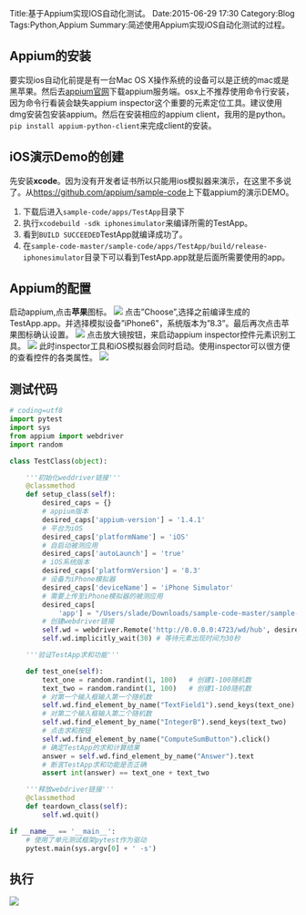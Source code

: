 Title:基于Appium实现IOS自动化测试。
Date:2015-06-29 17:30
Category:Blog
Tags:Python,Appium
Summary:简述使用Appium实现iOS自动化测试的过程。

## Appium的安装

要实现ios自动化前提是有一台Mac OS X操作系统的设备可以是正统的mac或是黑苹果。然后去<a href='http://appium.io' target='_blank'>appium官网</a>下载appium服务端。osx上不推荐使用命令行安装，因为命令行看装会缺失appium inspector这个重要的元素定位工具。建议使用dmg安装包安装appium。然后在安装相应的appium client，我用的是python。`pip install appium-python-client`来完成client的安装。

## iOS演示Demo的创建

先安装**xcode**。因为没有开发者证书所以只能用ios模拟器来演示，在这里不多说了。从<a href="https://github.com/appium/sample-code" target="_blank">https://github.com/appium/sample-code</a>上下载appium的演示DEMO。

1. 下载后进入```sample-code/apps/TestApp```目录下
2. 执行```xcodebuild -sdk iphonesimulator```来编译所需的TestApp。
3. 看到```BUILD SUCCEEDED```TestApp就编译成功了。
4. 在```sample-code-master/sample-code/apps/TestApp/build/release-iphonesimulator```目录下可以看到TestApp.app就是后面所需要使用的app。


## Appium的配置

启动appium,点击**苹果**图标。
![](http://ww2.sinaimg.cn/large/0067jSM2gw1etlbot0j3fj31100wemzq.jpg)
点击”Choose”,选择之前编译生成的TestApp.app。并选择模拟设备”iPhone6"，系统版本为”8.3”。最后再次点击苹果图标确认设置。
![](http://ww1.sinaimg.cn/large/0067jSM2gw1etlbp3wwuxj31280wejyc.jpg)
点击放大镜按钮，来启动appium inspector控件元素识别工具。
![](http://ww2.sinaimg.cn/large/0067jSM2gw1etlbpgwfv0j31100we4fs.jpg)
此时inspector工具和iOS模拟器会同时启动。使用inspector可以很方便的查看控件的各类属性。
![](http://ww1.sinaimg.cn/large/0067jSM2gw1etlbpp9n9mj31kw0xldmw.jpg)

## 测试代码

``` python
# coding=utf8
import pytest
import sys
from appium import webdriver
import random

class TestClass(object):

    '''初始化weddriver链接'''
    @classmethod
    def setup_class(self):
        desired_caps = {}
        # appium版本
        desired_caps['appium-version'] = '1.4.1'
        # 平台为iOS
        desired_caps['platformName'] = 'iOS'
        # 自启动被测应用
        desired_caps['autoLaunch'] = 'true'
        # iOS系统版本
        desired_caps['platformVersion'] = '8.3' 
        # 设备为iPhone模拟器
        desired_caps['deviceName'] = 'iPhone Simulator'
        # 需要上传至iPhone模拟器的被测应用
        desired_caps[
            'app'] = "/Users/slade/Downloads/sample-code-master/sample-code/apps/TestApp/build/release-iphonesimulator/TestApp.app"
        # 创建webdriver链接
        self.wd = webdriver.Remote('http://0.0.0.0:4723/wd/hub', desired_caps)
        self.wd.implicitly_wait(30) # 等待元素出现时间为30秒

    '''验证TestApp求和功能'''

    def test_one(self):
        text_one = random.randint(1, 100)   # 创建1-100随机数
        text_two = random.randint(1, 100)   # 创建1-100随机数
        # 对第一个输入框输入第一个随机数
        self.wd.find_element_by_name("TextField1").send_keys(text_one)
        # 对第二个输入框输入第二个随机数
        self.wd.find_element_by_name("IntegerB").send_keys(text_two)
        # 点击求和按钮
        self.wd.find_element_by_name("ComputeSumButton").click()
        # 确定TestApp的求和计算结果
        answer = self.wd.find_element_by_name("Answer").text
        # 断言TestApp求和功能是否正确
        assert int(answer) == text_one + text_two

    '''释放webdriver链接'''
    @classmethod
    def teardown_class(self):
        self.wd.quit()

if __name__ == '__main__':
    # 使用了单元测试框架pytest作为驱动
    pytest.main(sys.argv[0] + ' -s')
```


## 执行

![](http://ww1.sinaimg.cn/large/0067jSM2gw1etn2ma2khtg30hs0b4u0y.gif)